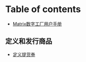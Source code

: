 # Table of contents

* [Matrix数字工厂用户手册](README.md)

## 定义和发行商品

* [定义提货券](ding-yi-he-fa-hang-shang-pin/ding-yi-ti-huo-quan.md)

